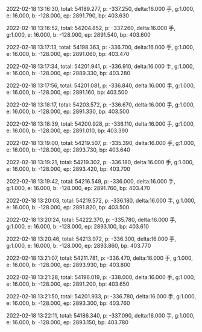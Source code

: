 2022-02-18 13:16:30, total: 54189.277, p: -337.250, delta:16.000 手, g:1.000, e: 16.000, b: -128.000, ep: 2891.790, bp: 403.630

2022-02-18 13:16:52, total: 54204.852, p: -337.260, delta:16.000 手, g:1.000, e: 16.000, b: -128.000, ep: 2891.540, bp: 403.600

2022-02-18 13:17:13, total: 54198.363, p: -336.700, delta:16.000 手, g:1.000, e: 16.000, b: -128.000, ep: 2891.060, bp: 403.470

2022-02-18 13:17:34, total: 54201.941, p: -336.910, delta:16.000 手, g:1.000, e: 16.000, b: -128.000, ep: 2889.330, bp: 403.280

2022-02-18 13:17:56, total: 54201.081, p: -336.840, delta:16.000 手, g:1.000, e: 16.000, b: -128.000, ep: 2891.160, bp: 403.500

2022-02-18 13:18:17, total: 54203.572, p: -336.670, delta:16.000 手, g:1.000, e: 16.000, b: -128.000, ep: 2891.330, bp: 403.500

2022-02-18 13:18:39, total: 54200.928, p: -336.110, delta:16.000 手, g:1.000, e: 16.000, b: -128.000, ep: 2891.010, bp: 403.390

2022-02-18 13:19:00, total: 54219.507, p: -335.390, delta:16.000 手, g:1.000, e: 16.000, b: -128.000, ep: 2893.730, bp: 403.640

2022-02-18 13:19:21, total: 54219.302, p: -336.180, delta:16.000 手, g:1.000, e: 16.000, b: -128.000, ep: 2893.420, bp: 403.700

2022-02-18 13:19:42, total: 54216.549, p: -336.000, delta:16.000 手, g:1.000, e: 16.000, b: -128.000, ep: 2891.760, bp: 403.470

2022-02-18 13:20:03, total: 54219.572, p: -336.180, delta:16.000 手, g:1.000, e: 16.000, b: -128.000, ep: 2891.820, bp: 403.500

2022-02-18 13:20:24, total: 54222.370, p: -335.780, delta:16.000 手, g:1.000, e: 16.000, b: -128.000, ep: 2893.100, bp: 403.610

2022-02-18 13:20:46, total: 54213.972, p: -336.300, delta:16.000 手, g:1.000, e: 16.000, b: -128.000, ep: 2893.860, bp: 403.770

2022-02-18 13:21:07, total: 54211.781, p: -336.470, delta:16.000 手, g:1.000, e: 16.000, b: -128.000, ep: 2893.930, bp: 403.800

2022-02-18 13:21:28, total: 54196.019, p: -338.000, delta:16.000 手, g:1.000, e: 16.000, b: -128.000, ep: 2891.200, bp: 403.650

2022-02-18 13:21:50, total: 54201.933, p: -336.780, delta:16.000 手, g:1.000, e: 16.000, b: -128.000, ep: 2893.300, bp: 403.760

2022-02-18 13:22:11, total: 54186.340, p: -337.090, delta:16.000 手, g:1.000, e: 16.000, b: -128.000, ep: 2893.150, bp: 403.780